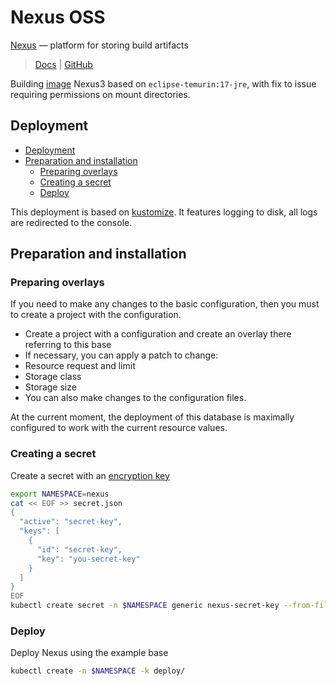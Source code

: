 # Nexus OSS

[Nexus][Docs] — platform for storing build artifacts

> [Docs] | [GitHub]

Building [image][] Nexus3 based on `eclipse-temurin:17-jre`, with
fix to issue requiring permissions on mount directories.

## Deployment

* [Deployment](#deployment)
* [Preparation and installation](#preparation-and-installation)
  * [Preparing overlays](#preparing-overlays)
  * [Creating a secret](#creating-a-secret)
  * [Deploy](#deploy)

This deployment is based on [kustomize][]. It features logging to disk, all logs
are redirected to the console.

## Preparation and installation

### Preparing overlays

If you need to make any changes to the basic configuration, then you must to
create a project with the configuration.

* Create a project with a configuration and create an overlay there referring to
  this base
* If necessary, you can apply a patch to change:
* Resource request and limit
* Storage class
* Storage size
* You can also make changes to the configuration files.

At the current moment, the deployment of this database is maximally configured
to work with the current resource values.

### Creating a secret

Create a secret with an [encryption key][]

```bash
export NAMESPACE=nexus
cat << EOF >> secret.json
{
  "active": "secret-key",
  "keys": [
    {
      "id": "secret-key",
      "key": "you-secret-key"
    }
  ]
}
EOF
kubectl create secret -n $NAMESPACE generic nexus-secret-key --from-file secret.json
```

### Deploy

Deploy Nexus using the example base

```bash
kubectl create -n $NAMESPACE -k deploy/
```

<!-- Links -->

[Docs]: https://help.sonatype.com/en/sonatype-nexus-repository.html
[GitHub]: https://github.com/sonatype/nexus-public/
[image]: https://github.com/sonatype/docker-nexus3
[kustomize]: https://kubectl.docs.kubernetes.io/
[encryption key]: https://help.sonatype.com/en/re-encryption-in-nexus-repository.html
